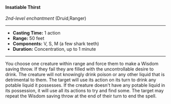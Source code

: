 #### Insatiable Thirst
*2nd-level enchantment* (Druid,Ranger)
___
- **Casting Time:** 1 action
- **Range:** 50 feet
- **Components:** V, S, M (a few shark teeth)
- **Duration:** Concentration, up to 1 minute
---
You choose one creature within range and force them to make a Wisdom saving throw. If they fail they are filled with the uncontrollable desire to drink. The creature will not knowingly drink poison or any other liquid that is detrimental to them. The target will use its action on its turn to drink any potable liquid it possesses. If the creature doesn't have any potable liquid in its possession, it will use all its actions to try and find some. The target may repeat the Wisdom saving throw at the end of their turn to end the spell.
